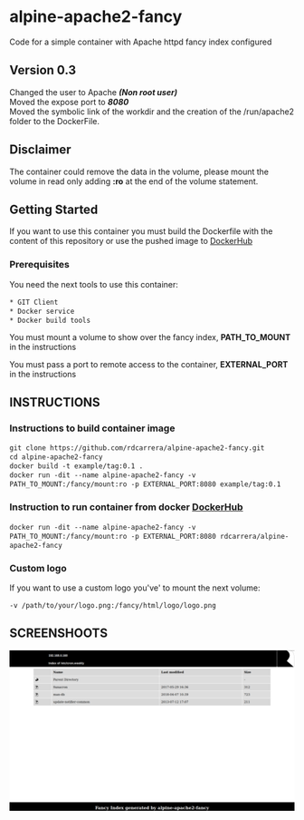 # alpine-apache2-fancy
Code for a simple container with Apache httpd fancy index configured

## Version 0.3
Changed the user to Apache ___(Non root user)___ <br>
Moved the expose port to ___8080___ <br>
Moved the symbolic link of the workdir and the creation of the /run/apache2 folder to the DockerFile.

## Disclaimer
The container could remove the data in the volume, please mount the volume in read only adding __:ro__ at the end of the volume statement.  

## Getting Started
If you want to use this container you must build the Dockerfile with the content of this repository or use the pushed image to [DockerHub](https://hub.docker.com/r/rdcarrera/alpine-apache2-fancy/)

### Prerequisites
You need the next tools to use this container:
```
* GIT Client
* Docker service
* Docker build tools
```
You must mount a volume to show over the fancy index,  __PATH_TO_MOUNT__ in the instructions

You must pass a port to remote access to the container,
__EXTERNAL_PORT__ in the instructions

## INSTRUCTIONS
### Instructions to build container image
```
git clone https://github.com/rdcarrera/alpine-apache2-fancy.git
cd alpine-apache2-fancy
docker build -t example/tag:0.1 .
docker run -dit --name alpine-apache2-fancy -v PATH_TO_MOUNT:/fancy/mount:ro -p EXTERNAL_PORT:8080 example/tag:0.1
```
### Instruction to run container from docker [DockerHub](https://hub.docker.com/r/rdcarrera/alpine-apache2-fancy/)

```
docker run -dit --name alpine-apache2-fancy -v PATH_TO_MOUNT:/fancy/mount:ro -p EXTERNAL_PORT:8080 rdcarrera/alpine-apache2-fancy
```

### Custom logo
If you want to use a custom logo you've' to mount the next volume:
```
-v /path/to/your/logo.png:/fancy/html/logo/logo.png
```

## SCREENSHOOTS
![alt text](https://raw.githubusercontent.com/rdcarrera/alpine-apache2-fancy/master/screenshoots/01_screenshoot.png)
